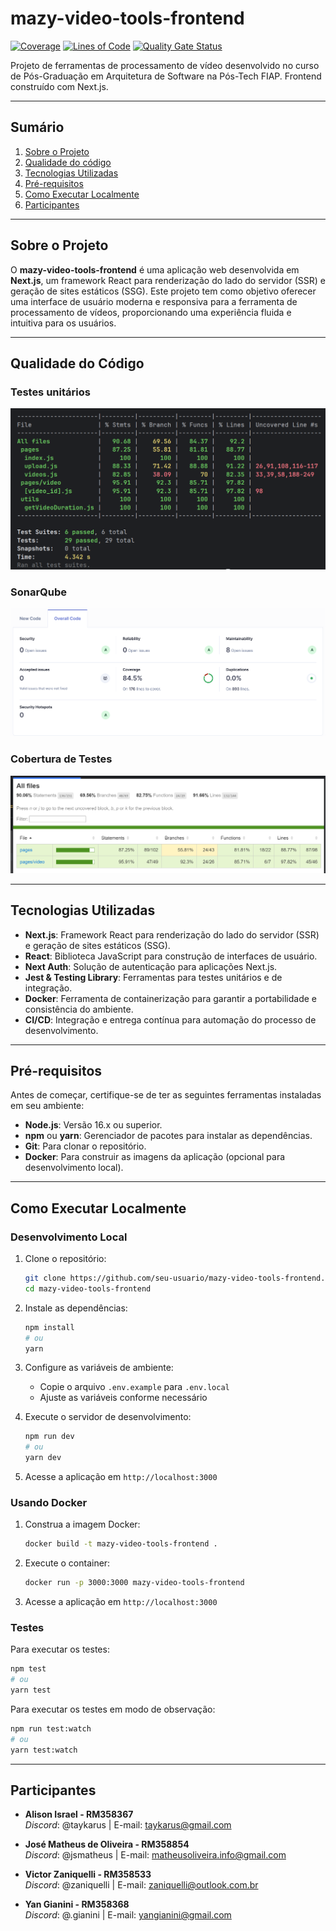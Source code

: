 # mazy-video-tools-frontend

[![Coverage](https://sonarcloud.io/api/project_badges/measure?project=MAZY-Tech_mazy-video-tools-frontend&metric=coverage)](https://sonarcloud.io/summary/new_code?id=MAZY-Tech_mazy-video-tools-frontend)
[![Lines of Code](https://sonarcloud.io/api/project_badges/measure?project=MAZY-Tech_mazy-video-tools-frontend&metric=ncloc)](https://sonarcloud.io/summary/new_code?id=MAZY-Tech_mazy-video-tools-frontend)
[![Quality Gate Status](https://sonarcloud.io/api/project_badges/measure?project=MAZY-Tech_mazy-video-tools-frontend&metric=alert_status)](https://sonarcloud.io/summary/new_code?id=MAZY-Tech_mazy-video-tools-frontend)


Projeto de ferramentas de processamento de vídeo desenvolvido no curso de Pós-Graduação em Arquitetura de Software na Pós-Tech FIAP. Frontend construído com Next.js.

---

## Sumário

1. [Sobre o Projeto](#sobre-o-projeto)
2. [Qualidade do código](#qualidade-do-código)
3. [Tecnologias Utilizadas](#tecnologias-utilizadas)
4. [Pré-requisitos](#pré-requisitos)
5. [Como Executar Localmente](#como-executar-localmente)
6. [Participantes](#participantes)

---

## Sobre o Projeto

O **mazy-video-tools-frontend** é uma aplicação web desenvolvida em **Next.js**, um framework React para renderização do lado do servidor (SSR) e geração de sites estáticos (SSG). Este projeto tem como objetivo oferecer uma interface de usuário moderna e responsiva para a ferramenta de processamento de vídeos, proporcionando uma experiência fluida e intuitiva para os usuários.

---

## Qualidade do Código

### Testes unitários
![Testes Unitários](./assets/jest.png)

### SonarQube
![Sonar_1](./assets/sonar.png)

### Cobertura de Testes
![Cobertura de Testes](./assets/testes.png)

---


## Tecnologias Utilizadas

- **Next.js**: Framework React para renderização do lado do servidor (SSR) e geração de sites estáticos (SSG).
- **React**: Biblioteca JavaScript para construção de interfaces de usuário.
- **Next Auth**: Solução de autenticação para aplicações Next.js.
- **Jest & Testing Library**: Ferramentas para testes unitários e de integração.
- **Docker**: Ferramenta de containerização para garantir a portabilidade e consistência do ambiente.
- **CI/CD**: Integração e entrega contínua para automação do processo de desenvolvimento.

---

## Pré-requisitos

Antes de começar, certifique-se de ter as seguintes ferramentas instaladas em seu ambiente:

- **Node.js**: Versão 16.x ou superior.
- **npm** ou **yarn**: Gerenciador de pacotes para instalar as dependências.
- **Git**: Para clonar o repositório.
- **Docker**: Para construir as imagens da aplicação (opcional para desenvolvimento local).

---

## Como Executar Localmente

### Desenvolvimento Local

1. Clone o repositório:
   ```bash
   git clone https://github.com/seu-usuario/mazy-video-tools-frontend.git
   cd mazy-video-tools-frontend
   ```

2. Instale as dependências:
   ```bash
   npm install
   # ou
   yarn
   ```

3. Configure as variáveis de ambiente:
   - Copie o arquivo `.env.example` para `.env.local`
   - Ajuste as variáveis conforme necessário

4. Execute o servidor de desenvolvimento:
   ```bash
   npm run dev
   # ou
   yarn dev
   ```

5. Acesse a aplicação em `http://localhost:3000`

### Usando Docker

1. Construa a imagem Docker:
   ```bash
   docker build -t mazy-video-tools-frontend .
   ```

2. Execute o container:
   ```bash
   docker run -p 3000:3000 mazy-video-tools-frontend
   ```

3. Acesse a aplicação em `http://localhost:3000`

### Testes

Para executar os testes:
```bash
npm test
# ou
yarn test
```

Para executar os testes em modo de observação:
```bash
npm run test:watch
# ou
yarn test:watch
```



---

## Participantes

- **Alison Israel - RM358367**  
  *Discord*: @taykarus | E-mail: taykarus@gmail.com

- **José Matheus de Oliveira - RM358854**  
  *Discord*: @jsmatheus | E-mail: matheusoliveira.info@gmail.com

- **Victor Zaniquelli - RM358533**  
  *Discord*: @zaniquelli | E-mail: zaniquelli@outlook.com.br

- **Yan Gianini - RM358368**  
  *Discord*: @.gianini | E-mail: yangianini@gmail.com
